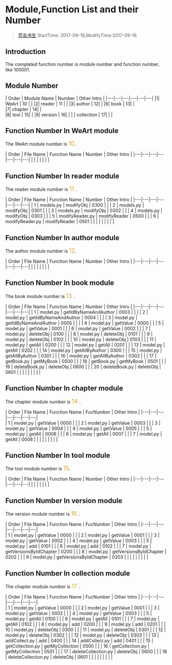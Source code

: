# Module,Function List and their Number
> [荒岛书生](http://www.lidaxiang.cn/)
> StartTime: 2017-09-16,ModifyTime:2017-09-16

## Introduction
The complated function number is module number and function number, like 100001.


## Module Number
| Order | Module Name  | Number  | Other Intro  |
|---|---|---|---|---|---|
|1| WeArt | 10 | |
|2| reader | 11 | |
|3| author | 12| |
|6| book | 13| |    
|7| chapter | 14| |  
|8| tool | 15| |
|9| version | 16| |
| | collection | 17| | |

## Function Number In WeArt module
The WeArt module number is <font color=#DAA520 size=4>10</font>.

| Order | File Name | Function Name | Number | Other Intro |
|---|---|---|---|---|---|---|
| | | | | | |

## Function Number In reader module
The reader module number is <font color=#DAA520 size=4> 11 </font>.

| Order | File Name | Function Name | Number | Other Intro |
|---|---|---|---|---|---|---|
| 1  |  models.py | modifyObj | 0300 | |
| 2  |  models.py | modifyObj | 0301 | |
| 3  |  models.py | modifyObj | 0302 | |
| 4  |  models.py | modifyObj | 0303 | |
| 5  |  modifyReader.py | modifyReader | 0500 | |
| 6  |  modifyReader.py | modifyReader | 0501 | |
| | | | | | |

## Function Number In author module
The author module number is <font color=#DAA520 size=4>12</font>.

| Order | File Name | Function Name | Number | Other Intro |
|---|---|---|---|---|---|---|
| | | | | | |

## Function Number In book module
The book module number is <font color=#DAA520 size=4> 13 </font>.

| Order | File Name | Function Name | Number | Other Intro |
|---|---|---|---|---|---|---|
| 1  |  model.py | getIdByNameAndAuthor | 0003 | | |
| 2  |  model.py | getIdByNameAndAuthor | 0004 | | |
| 3  |  model.py | getIdByNameAndAuthor | 0005 | | |
| 4  |  model.py | getValue | 0000 | |
| 5  |  model.py | getValue | 0001 | |
| 6  |  model.py | getValue | 0002 | |
| 7  |  model.py | deleteObj | 0100 | |
| 8  |  model.py | deleteObj | 0101 | |
| 9  |  model.py | deleteObj | 0102 | |
| 10 |  model.py | deleteObj | 0103 | |
| 11 |  model.py | getAll | 0200 | |
| 12 |  model.py | getAll | 0201 | |
| 13 |  model.py | getAll | 0202 | |
| 14 |  model.py | getAllByAuthor | 0300 | |
| 15 |  model.py | getAllByAuthor | 0301 | |
| 16 |  model.py | getAllByAuthor | 0302 | |
| 17 | getBook.py | getMyBook | 0500 | |
| 18 | getBook.py | getMyBook | 0501 | |
| 19 | deleteBook.py | deleteObj | 0600 | |
| 20 | deleteBook.py | deleteObj | 0601 | |
|   | | | | | |

## Function Number In chapter module
The chapter module number is <font color=#DAA520 size=4> 14 </font>.  

| Order | File Name | Function Name | FucNumber | Other Intro |
|---|---|---|---|---|---|---|  
| 1 | model.py | getValue | 0000 | |
| 2 | model.py | getValue | 0003 | |
| 3 | model.py | getValue | 0004 | |
| 4 | model.py | getValue | 0005 | |
| 5 | model.py | getAll | 0006 | |
| 6 | model.py | getAll | 0007 | |
| 7 | model.py | getAll | 0008 | |
|  | | | | | |

## Function Number In tool module
The tool module number is <font color=#DAA520 size=4>15</font>.

| Order | File Name | Function Name | Number | Other Intro |
|---|---|---|---|---|---|---|
| | | | | | |

## Function Number In version module
The version module number is <font color=#DAA520 size=4> 16 </font>.  

| Order | File Name | Function Name | FucNumber | Other Intro |
|---|---|---|---|---|---|---|  
| 1 | model.py | getValue | 0000 | |
| 2 | model.py | getValue | 0001 | |
| 3 | model.py | getValue | 0002 | |
| 4 | model.py | getValue | 0003 | |
| 5 | model.py | add | 0101 | |
| 6 | model.py | add | 0102 | |
| 7 | model.py | getVersionsByIdChapter | 0200 | |
| 8 | model.py | getVersionsByIdChapter | 0202 | |
| 9 | model.py | getVersionsByIdChapter | 0203 | |
|   | | | | | |

## Function Number In collection module
The chapter module number is <font color=#DAA520 size=4> 17 </font>.  

| Order | File Name | Function Name | FucNumber | Other Intro |
|---|---|---|---|---|---|---|  
| 1  | model.py | getValue | 0000 | |
| 2  | model.py | getValue | 0001 | |
| 3  | model.py | getValue | 0002 | |
| 4  | model.py | getValue | 0003 | |
| 5  | model.py | getAll | 0100 | |
| 6  | model.py | getAll | 0101 | |
| 7  | model.py | getAll | 0102 | |
| 8  | model.py | add | 0200 | |
| 9  | model.py | add | 0201 | |
| 10 | model.py | deleteObj | 0300 | |
| 11 | model.py | deleteObj | 0301 | |
| 12 | model.py | deleteObj | 0302 | |
| 12 | model.py | deleteObj | 0303 | |
| 13 | addCollect.py | add | 0400 | |
| 14 | addCollect.py | add | 0401 | |
| 15 | getCollection.py | getMyCollection | 0500 | |
| 16 | getCollection.py | getMyCollection | 0501 | |
| 17 | deleteCollection.py | deleteObj | 0600 | |
| 18 | deleteCollection.py | deleteObj | 0601 | |
|   | | | | | |
